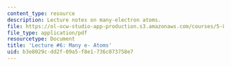 ```yaml
---
content_type: resource
description: Lecture notes on many-electron atoms.
file: https://ol-ocw-studio-app-production.s3.amazonaws.com/courses/5-80-small-molecule-spectroscopy-and-dynamics-fall-2008/b3e8029cdd2f09a5f8e1736c073758e7_06_580ln_fa08.pdf
file_type: application/pdf
resourcetype: Document
title: 'Lecture #6: Many e- Atoms'
uid: b3e8029c-dd2f-09a5-f8e1-736c073758e7
---
```

